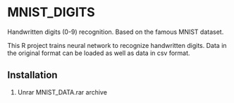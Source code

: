 # MNIST_DIGITS
Handwritten digits (0-9) recognition. Based on the famous MNIST dataset.

This R project trains neural network to recognize handwritten digits.
Data in the original format can be loaded as well as data in csv format.

## Installation
1. Unrar MNIST_DATA.rar archive
